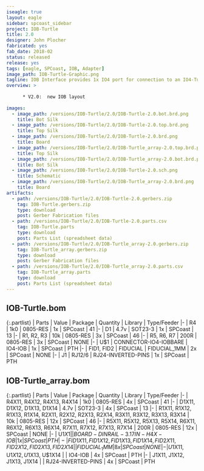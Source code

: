 ```yaml
---
iseagle: true
layout: eagle
sidebar: spcoast_sidebar
project: IOB-Turtle
title: 2.0
designer: John Plocher
fabricated: yes
fab_date: 2018-02
status: released
release: yes
tags: [eagle, SPCoast, IOB, Adapter]
image_path: IOB-Turtle-Graphic.png
tagline: IOB Interface provides 1x IO4 port for connection to an IO4-Turtle
overview: >
    
      * V2.0:  new IOB layout
    
images:
  - image_path: /versions/IOB-Turtle/2.0/IOB-Turtle-2.0.bot.brd.png
    title: Bot Silk
  - image_path: /versions/IOB-Turtle/2.0/IOB-Turtle-2.0.top.brd.png
    title: Top Silk
  - image_path: /versions/IOB-Turtle/2.0/IOB-Turtle-2.0.brd.png
    title: Board
  - image_path: /versions/IOB-Turtle/2.0/IOB-Turtle_array-2.0.top.brd.png
    title: Top Silk
  - image_path: /versions/IOB-Turtle/2.0/IOB-Turtle_array-2.0.bot.brd.png
    title: Bot Silk
  - image_path: /versions/IOB-Turtle/2.0/IOB-Turtle-2.0.sch.png
    title: Schematic
  - image_path: /versions/IOB-Turtle/2.0/IOB-Turtle_array-2.0.brd.png
    title: Board
artifacts:
  - path: /versions/IOB-Turtle/2.0/IOB-Turtle-2.0.gerbers.zip
    tag: IOB-Turtle.gerbers.zip
    type: download
    post: Gerber Fabrication files
  - path: /versions/IOB-Turtle/2.0/IOB-Turtle-2.0.parts.csv
    tag: IOB-Turtle.parts
    type: download
    post: Parts List (spreadsheet data)
  - path: /versions/IOB-Turtle/2.0/IOB-Turtle_array-2.0.gerbers.zip
    tag: IOB-Turtle_array.gerbers.zip
    type: download
    post: Gerber Fabrication files
  - path: /versions/IOB-Turtle/2.0/IOB-Turtle_array-2.0.parts.csv
    tag: IOB-Turtle_array.parts
    type: download
    post: Parts List (spreadsheet data)
---
```


## IOB-Turtle.bom

{:.partlist}
| Parts | Value | Package | Quantity | Library | Type/Feeder
|-
| R4 | 1k0 | 0805-RES | 1x | SPCoast | 41
|-
| D1 | 4.7v | SOT23-3 | 1x | SPCoast | 13
|-
| R1, R2, R3 | 10k | 0805-RES | 3x | SPCoast | 46
|-
| R5, R6, R7 | 200R | 0805-RES | 3x | SPCoast | NONE
|-
| U$1 | CONNECTOR-IO4-IOBBARE | IO4-IOB | 1x | SPCoast | PTH
|-
| FID1, FID2 | FIDUCIAL | FIDUCIAL_1MM | 2x | SPCoast | NONE
|-
| J1 | RJ12/6 | RJ24-INVERTED-PINS | 1x | SPCoast | PTH

## IOB-Turtle_array.bom

{:.partlist}
| Parts | Value | Package | Quantity | Library | Type/Feeder
|-
| R4X11, R4X12, R4X13, R4X14 | 1k0 | 0805-RES | 4x | SPCoast | 41
|-
| D1X11, D1X12, D1X13, D1X14 | 4.7v | SOT23-3 | 4x | SPCoast | 13
|-
| R1X11, R1X12, R1X13, R1X14, R2X11, R2X12, R2X13, R2X14, R3X11, R3X12, R3X13, R3X14 | 10k | 0805-RES | 12x | SPCoast | 46
|-
| R5X11, R5X12, R5X13, R5X14, R6X11, R6X12, R6X13, R6X14, R7X11, R7X12, R7X13, R7X14 | 200R | 0805-RES | 12x | SPCoast | NONE
|-
| U$1X1 |  | BOARD-DINRAIL-3.17IN-H4X-IOB | 1x | SPCoast | PTH
|-
| FID1X11, FID1X12, FID1X13, FID1X14, FID2X11, FID2X12, FID2X13, FID2X14 |  | FIDUCIAL_1MM | 8x | SPCoast | NONE
|-
| U$1X11, U$1X12, U$1X13, U$1X14 |  | IO4-IOB | 4x | SPCoast | PTH
|-
| J1X11, J1X12, J1X13, J1X14 |  | RJ24-INVERTED-PINS | 4x | SPCoast | PTH
